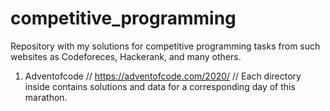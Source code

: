 # competitive_programming

Repository with my solutions for competitive programming tasks from such websites as Codeforeces, Hackerank, and many others.

1. Adventofcode //
https://adventofcode.com/2020/ //
Each directory inside contains solutions and data for a corresponding day of this marathon.
